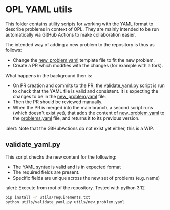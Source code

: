# OPL YAML utils

This folder contains utility scripts for working with the YAML format to describe problems in context of OPL. They are mainly intended to be run automatically via GitHub Actions to make collaboration easier.

The intended way of adding a new problem to the repository is thus as follows:

* Change the [new_problem.yaml](new_problem.yaml) template file to fit the new problem.
* Create a PR which modifies with the changes (for example with a fork).

What happens in the background then is:

* On PR creation and commits to the PR, the [validate_yaml.py](validate_yaml.py) script is run to check that the YAML file is valid and consistent. It is expecting the changes to be in the [new_problem.yaml](new_problem.yaml) file.
* Then the PR should be reviewed manually.
* When the PR is merged into the main branch, a second script runs (which doesn't exist yet), that adds the content of [new_problem.yaml](new_problem.yaml) to the [problems.yaml](../problems.yaml) file, and returns it to its previous version.

:alert: Note that the GitHubActions do not exist yet either, this is a WIP.

## validate_yaml.py

This script checks the new content for the following:

* The YAML syntax is valid and is in expected format
* The required fields are present.
* Specific fields are unique across the new set of problems (e.g. name)

:alert: Execute from root of the repository. Tested with python 3.12

```bash
pip install -r utils/requirements.txt
python utils/validate_yaml.py utils/new_problem.yaml
```
